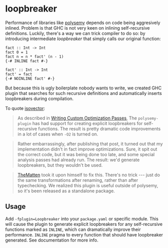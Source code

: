 # loopbreaker

Performance of libraries like [polysemy](https://github.com/polysemy-research/polysemy)
depends on code being aggresively inlined. Problem is that GHC is not very
keen on inlining self-recursive definitions. Luckily, there's a way we can
trick compiler to do so: by introducing intermediate _loopbreaker_ that simply
calls our original function:
```
fact :: Int -> Int
fact 0 = 1
fact n = n * fact' (n - 1)
{-# INLINE fact #-}

fact' :: Int -> Int
fact' = fact
{-# NOINLINE fact' #-}
```
But because this is ugly boilerplate nobody wants to write, we created GHC
plugin that searches for such recursive definitions and automatically inserts
loopbreakers during compilation.

To quote [isovector](https://github.com/isovector):
> As described in [Writing Custom Optimization Passes](https://reasonablypolymorphic.com/blog/writing-custom-optimizations/),
The `polysemy-plugin` has had support for creating explicit loopbreakers for
self-recursive functions. The result is pretty dramatic code improvements in a
lot of cases when `-O2` is turned on.

> Rather embarrassingly, after publishing that post, it turned out that my
implementation didn't in fact improve optimizations. Sure, it spit out the
correct code, but it was being done too late, and some special analysis passes
had already run. The result: we'd generate loopbreakers, but they wouldn't be
used.

> [TheMatten](https://github.com/TheMatten) took it upon himself to fix this.
There's no trick --- just do the same transformations after renaming, rather
than after typechecking. We realized this plugin is useful outside of
polysemy, so it's been released as a standalone package.

## Usage

Add `-fplugin=Loopbreaker` into your `package.yaml` or specific module. This will cause the plugin to generate explicit loopbreakers for any self-recursive functions marked as `INLINE`, which can dramatically improve their performance.
`INLINE` pragma to every function that should have loopbreaker generated. See
documentation for more info.
